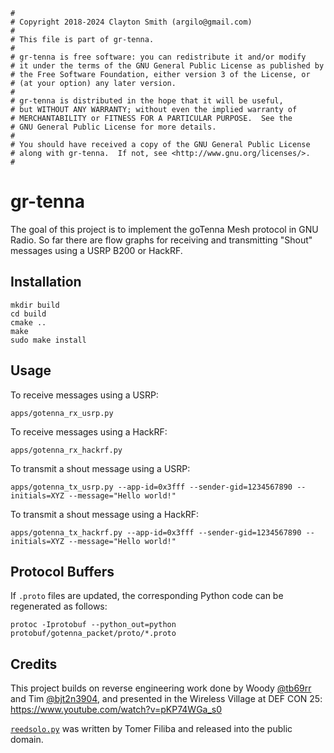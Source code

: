 ```
#
# Copyright 2018-2024 Clayton Smith (argilo@gmail.com)
#
# This file is part of gr-tenna.
#
# gr-tenna is free software: you can redistribute it and/or modify
# it under the terms of the GNU General Public License as published by
# the Free Software Foundation, either version 3 of the License, or
# (at your option) any later version.
#
# gr-tenna is distributed in the hope that it will be useful,
# but WITHOUT ANY WARRANTY; without even the implied warranty of
# MERCHANTABILITY or FITNESS FOR A PARTICULAR PURPOSE.  See the
# GNU General Public License for more details.
#
# You should have received a copy of the GNU General Public License
# along with gr-tenna.  If not, see <http://www.gnu.org/licenses/>.
#
```

gr-tenna
========

The goal of this project is to implement the goTenna Mesh protocol in GNU Radio.
So far there are flow graphs for receiving and transmitting "Shout" messages
using a USRP B200 or HackRF.

## Installation

```
mkdir build
cd build
cmake ..
make
sudo make install
```

## Usage

To receive messages using a USRP:
```
apps/gotenna_rx_usrp.py
```

To receive messages using a HackRF:
```
apps/gotenna_rx_hackrf.py
```

To transmit a shout message using a USRP:
```
apps/gotenna_tx_usrp.py --app-id=0x3fff --sender-gid=1234567890 --initials=XYZ --message="Hello world!"
```

To transmit a shout message using a HackRF:
```
apps/gotenna_tx_hackrf.py --app-id=0x3fff --sender-gid=1234567890 --initials=XYZ --message="Hello world!"
```

## Protocol Buffers

If `.proto` files are updated, the corresponding Python code can be regenerated as follows:

```
protoc -Iprotobuf --python_out=python protobuf/gotenna_packet/proto/*.proto
```

## Credits

This project builds on reverse engineering work done by Woody [@tb69rr](https://twitter.com/tb69rr)
and Tim [@bjt2n3904](https://twitter.com/bjt2n3904), and presented in the
Wireless Village at DEF CON 25: https://www.youtube.com/watch?v=pKP74WGa_s0

[`reedsolo.py`](https://github.com/tomerfiliba/reedsolomon) was written by Tomer
Filiba and released into the public domain.
